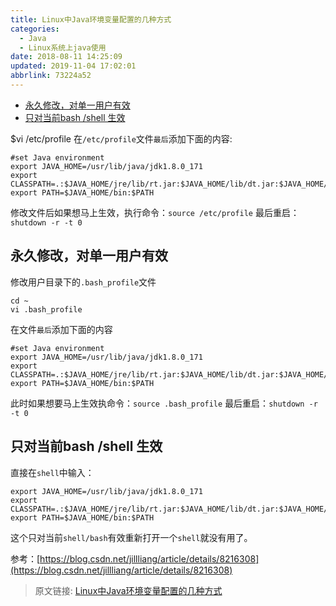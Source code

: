 ```yaml
---
title: Linux中Java环境变量配置的几种方式
categories: 
  - Java
  - Linux系统上java使用
date: 2018-08-11 14:25:09
updated: 2019-11-04 17:02:01
abbrlink: 73224a52
---
```

- [永久修改，对单一用户有效](/blog/73224a52/#永久修改，对单一用户有效)
- [只对当前bash /shell 生效](/blog/73224a52/#只对当前bash-shell-生效)

<!--more-->
<script src="https://cdn.bootcss.com/jquery/3.4.0/jquery.slim.min.js"></script>
<script>$(document).ready(function () {$(".post-body > ul:nth-child(1)").hide();});</script>

<!--end-->
$vi /etc/profile
在`/etc/profile`文件`最后`添加下面的内容:
```
#set Java environment
export JAVA_HOME=/usr/lib/java/jdk1.8.0_171
export CLASSPATH=.:$JAVA_HOME/jre/lib/rt.jar:$JAVA_HOME/lib/dt.jar:$JAVA_HOME/lib/tools.jar
export PATH=$JAVA_HOME/bin:$PATH
```
修改文件后如果想马上生效，执行命令：`source /etc/profile`
最后重启：`shutdown -r -t 0`
##  永久修改，对单一用户有效 ##
修改用户目录下的`.bash_profile`文件
```
cd ~
vi .bash_profile
```
在文件`最后`添加下面的内容
```
#set Java environment
export JAVA_HOME=/usr/lib/java/jdk1.8.0_171
export CLASSPATH=.:$JAVA_HOME/jre/lib/rt.jar:$JAVA_HOME/lib/dt.jar:$JAVA_HOME/lib/tools.jar
export PATH=$JAVA_HOME/bin:$PATH
```
此时如果想要马上生效执命令：`source .bash_profile`
最后重启：`shutdown -r -t 0`

## 只对当前bash /shell 生效 ##

直接在`shell`中输入：

```
export JAVA_HOME=/usr/lib/java/jdk1.8.0_171
export CLASSPATH=.:$JAVA_HOME/jre/lib/rt.jar:$JAVA_HOME/lib/dt.jar:$JAVA_HOME/lib/tools.jar
export PATH=$JAVA_HOME/bin:$PATH
```
这个只对当前`shell/bash`有效重新打开一个`shell`就没有用了。


参考：[https://blog.csdn.net/jillliang/article/details/8216308](https://blog.csdn.net/jillliang/article/details/8216308)

>原文链接: [Linux中Java环境变量配置的几种方式](https://lanlan2017.github.io/blog/73224a52/)

